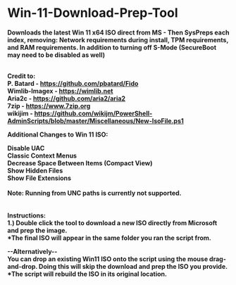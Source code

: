 # Win-11-Download-Prep-Tool<br>
<b>Downloads the latest Win 11 x64 ISO direct from MS - Then SysPreps each index, removing: Network requirements during install, TPM requirements, and RAM requirements. In addition to turning off S-Mode (SecureBoot may need to be disabled as well)<b><br>
<br>

<b>Credit to:</b><br>
P. Batard - <a href="https://github.com/pbatard/Fido">https://github.com/pbatard/Fido</a><br>
Wimlib-Imagex - <a href="https://wimlib.net">https://wimlib.net</a><br>
Aria2c - <a href="https://github.com/aria2/aria2">https://github.com/aria2/aria2</a><br>
7zip - <a href="https://www.7zip.org">https://www.7zip.org</a><br>
wikijim - <a href="https://github.com/wikijm/PowerShell-AdminScripts/blob/master/Miscellaneous/New-IsoFile.ps1">https://github.com/wikijm/PowerShell-AdminScripts/blob/master/Miscellaneous/New-IsoFile.ps1</a><br>

Additional Changes to Win 11 ISO:<br>

Disable UAC<br>
Classic Context Menus<br>
Decrease Space Between Items (Compact View)<br>
Show Hidden Files<br>
Show File Extensions<br>
<br>
Note: Running from UNC paths is currently not supported.<br>
<br>
<br>
<b>Instructions:</b><br>
<b>1.)</b> Double click the tool to download a new ISO directly from Microsoft and prep the image. <br>
<b>*</b>The final ISO will appear in the same folder you ran the script from.<br>

<b>--Alternatively--</b><br>
You can drop an existing Win11 ISO onto the script using the mouse drag-and-drop. Doing this will skip the download and prep the ISO you provide.<br>
<b>*</b>The script will rebuild the ISO in its original location.<br>
